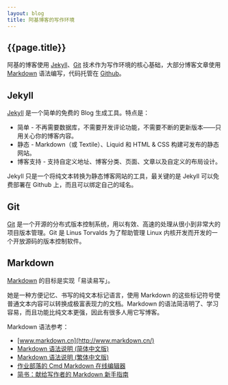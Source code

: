 ```yaml
---
layout: blog
title: 阿基博客的写作环境
---
```


{{page.title}}
--------
阿基的博客使用 [Jekyll](http://jekyllcn.com)、[Git](http://git-scm.com) 技术作为写作环境的核心基础，大部分博客文章使用 [Markdown](http://baike.baidu.com/view/2311114.htm) 语法编写，代码托管在 [Github](https://github.com/rongjihuang/website)。


## Jekyll

[Jekyll](http://jekyllrb.com/) 是一个简单的免费的 Blog 生成工具。特点是：

- 简单 - 不再需要数据库，不需要开发评论功能，不需要不断的更新版本——只用关心你的博客内容。
- 静态 - Markdown（或 Textile）、Liquid 和 HTML & CSS 构建可发布的静态网站。
- 博客支持 - 支持自定义地址、博客分类、页面、文章以及自定义的布局设计。

Jekyll 只是一个将纯文本转换为静态博客网站的工具，最关键的是 Jekyll 可以免费部署在 Github 上，而且可以绑定自己的域名。


## Git

[Git](http://git-scm.com) 是一个开源的分布式版本控制系统，用以有效、高速的处理从很小到非常大的项目版本管理。Git 是 Linus Torvalds 为了帮助管理 Linux 内核开发而开发的一个开放源码的版本控制软件。


## Markdown
[Markdown](http://www.markdown.cn) 的目标是实现「易读易写」。

她是一种方便记忆、书写的纯文本标记语言，使用 Markdown 的这些标记符号使普通文本内容可以转换成极富表现力的文档。Markdown 的语法简洁明了、学习容易，而且功能比纯文本更强，因此有很多人用它写博客。

Markdown 语法参考：

- [www.markdown.cn](http://www.markdown.cn/)
- [Markdown 语法说明 (简体中文版)](http://wowubuntu.com/markdown/)
- [Markdown 语法说明 (繁体中文版)](http://markdown.tw/)
- [作业部落的 Cmd Markdown 在线编辑器](https://www.zybuluo.com/mdeditor)
- [简书：献给写作者的 Markdown 新手指南](http://www.jianshu.com/p/q81RER)
